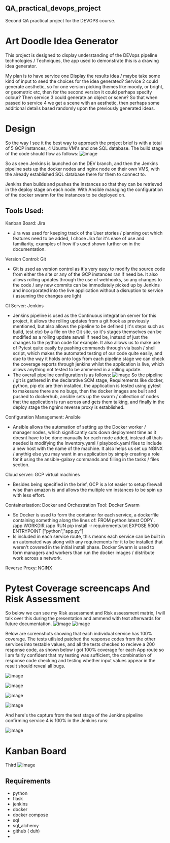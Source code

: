 ## QA_practical_devops_project
Second QA practical project for the DEVOPS course.

# Art Doodle Idea Generator 

This project is designed to display understanding of the DEVops pipeline technologies / Techniques, the app used to demonstrate this is a drawing idea generator. 

My plan is to have service one Display the results idea / maybe take some kind of input to seed the choices for the idea generated?
Service 2 could generate aesthetic, so for one version picking themes like moody, or bright, or geometric etc, then for the second version it could perhaps specify colour? 
Then service 3 could generate an object or scene? So that when passed to service 4 we get a scene with an aesthetic, then perhaps some additional details based randomly upon
the previously generated ideas. 

# Design

So the way I see it the best way to approach the project brief is with a total of 5 GCP instances, 4 Ubuntu VM's and one SQL database. The build  stage of the code should flow as follows:
![image](https://user-images.githubusercontent.com/81659044/121825307-86521e00-cca9-11eb-9d9c-0c6f9a5b1a2c.png)

So as seen Jenkins is launched on the DEV branch, and then the Jenkins pipeline sets up the docker nodes and nginx node on their own VMS, with the already established SQL database there for them to connect to. 

Jenkins then builds and pushes the instances so that they can be retrieved in the deploy stage on each node. With Ansible managing the configuration of the docker swarm for the instances to be deployed on. 

 ## Tools Used:
Kanban Board: Jira
- Jira was used for keeping track of the User stories / planning out which features need to be added, I chose Jira for it's ease of use and familiarity, examples of how it's used shown further on in the documentation.

Version Control: Git
- Git is used as version control as it's very easy to modify the source code from either the site or any of the GCP instances ran if need be. It also allows rolling updates through the use of webhooks, so any changes to the code / any new commits can be immediately picked up by Jenkins and incorporated into the live application without a disruption to service ( assuming the changes are light

CI Server: Jenkins
- Jenkins pipeline is used as the Continuous integration server for this project, it allows the rolling updates from a git hook as previously mentioned, but also allows the pipeline to be defined ( it's steps such as build, test etc) by a file on the Git site, so it's stages themselves can be modified as a rolling update aswell if need be, instead of just the changes to the python code for example. It also allows us to make use of Pytest quite easily by pashing commands through via bash / shell script, which makes the automated testing of our code quite easily, and due to the way it holds onto logs from each pipeline stage we can check the coverage reports through jenkins whilst the application is live, which allows anything not tested to be ammened in a rolling update.
- The overall pipeline configuration is as follows:
![image](https://user-images.githubusercontent.com/81659044/121825930-0037d680-ccad-11eb-9fc1-28d40f47d7ac.png)
So the pipeline / git is gathered in the declarative SCM stage, Requirements like docker, python, pip etc are then installed, the application is tested using pytest to makesure there are no bugs, then the docker images are built and pushed to dockerhub, ansible sets up the swarm / collection of nodes that the application is run across and gets them talking, and finally in the deploy stage the ngninx reverse proxy is established. 

Configuration Management: Ansible
- Ansible allows the automation of setting up the Docker worker / manager nodes, which significantly cuts down deployment time as it doesnt have to be done manually for each node added, instead all thats needed is modifying the Inventory.yaml / playbook.yaml files to include a new host with the name of the machine. It also helps us set up NGINX / anythig else you may want in an application by simply creating a role for it using the ansible-galaxy commands and filling in the tasks / files section. 

Cloud server: GCP virtual machines
- Besides being specified in the brief, GCP is a lot easier to setup firewall wise than amazon is and allows the multiple vm instances to be spin up with less effort.

Containerisation: Docker  and Orchestration Tool: Docker Swarm
- So Docker is used to form the container for each service, a dockerfile containing something along the lines of:
FROM python:latest
COPY . /app
WORKDIR /app
RUN pip install -r requirements.txt
EXPOSE 5000
ENTRYPOINT ["python","app.py"]
- Is included in each service route, this means each service can be built in an automated way along with any requirements for it to be installed that weren't covered in the initial install phase. Docker Swarm is used to form managers and workers than run the docker images / distribute work across a network. 

Reverse Proxy: NGINX



# Pytest Coverage screencaps And Risk Assessment

So below we can see my Risk assessment and Risk assessment matrix, I will talk over this during the presentation and ammend with text afterwards for future documentation.
![image](https://user-images.githubusercontent.com/81659044/121824912-78030280-cca7-11eb-9925-9577ee70ec12.png)
![image](https://user-images.githubusercontent.com/81659044/121824936-a680dd80-cca7-11eb-80dd-1deec8bd8490.png)



Below are screenshots showing that each individual service has 100% coverage.
The tests utlisied patched the response codes from the other services into testable values, and all the tests checked to recieve a 200 response code, as shown below i got 100% coverage for each App route so I am fairly confident that my testing was sufficient, the combination of response code checking and testing whether input values appear in the result should reveal all bugs. 

![image](https://user-images.githubusercontent.com/81659044/121696148-ac1dce00-cac3-11eb-8e49-841a1b347937.png)

![image](https://user-images.githubusercontent.com/81659044/121695731-3f0a3880-cac3-11eb-864a-45c56c390594.png)

![image](https://user-images.githubusercontent.com/81659044/121695585-18e49880-cac3-11eb-95c8-c89b60973141.png)

![image](https://user-images.githubusercontent.com/81659044/121695402-edfa4480-cac2-11eb-80f1-be2554f0adc5.png)


And here's the capture from the test stage of the Jenkins pipeline confirming service 4 is 100% in the Jenkins runs:

![image](https://user-images.githubusercontent.com/81659044/121755851-2b38f380-cb10-11eb-8c5f-65a8987ea45a.png)


# Kanban Board

Third
![image](https://user-images.githubusercontent.com/81659044/121756735-0c882c00-cb13-11eb-97e8-d08ce5158a8c.png)

## Requirements

- python
- flask
- jenkins
- docker
- docker compose
- sql
- sql_alchemy
- github ( duh)
- 
